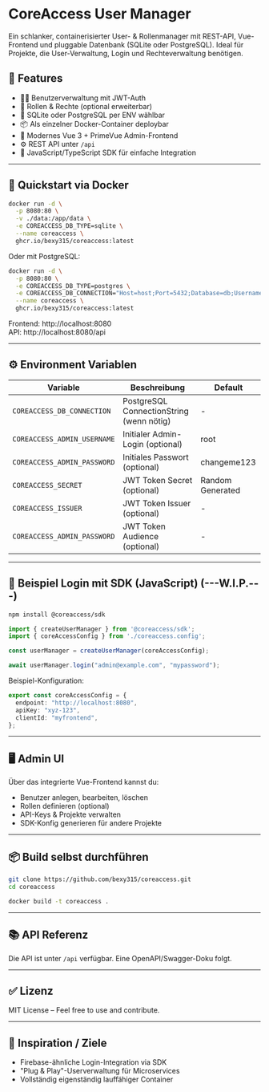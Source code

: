 # CoreAccess User Manager

Ein schlanker, containerisierter User- & Rollenmanager mit REST-API, Vue-Frontend und pluggable Datenbank (SQLite oder PostgreSQL). Ideal für Projekte, die User-Verwaltung, Login und Rechteverwaltung benötigen.

## 🚀 Features

- 🧑‍💼 Benutzerverwaltung mit JWT-Auth
- 🔐 Rollen & Rechte (optional erweiterbar)
- 🧩 SQLite oder PostgreSQL per ENV wählbar
- 📦 Als einzelner Docker-Container deploybar
- 🎨 Modernes Vue 3 + PrimeVue Admin-Frontend
- ⚙️ REST API unter `/api`
- 🧰 JavaScript/TypeScript SDK für einfache Integration

---

## 🐳 Quickstart via Docker

```bash
docker run -d \
  -p 8080:80 \
  -v ./data:/app/data \
  -e COREACCESS_DB_TYPE=sqlite \
  --name coreaccess \
  ghcr.io/bexy315/coreaccess:latest
```

Oder mit PostgreSQL:

```bash
docker run -d \
  -p 8080:80 \
  -e COREACCESS_DB_TYPE=postgres \
  -e COREACCESS_DB_CONNECTION="Host=host;Port=5432;Database=db;Username=user;Password=pass" \
  --name coreaccess \
  ghcr.io/bexy315/coreaccess:latest
```

Frontend: http://localhost:8080  
API: http://localhost:8080/api

---

## ⚙️ Environment Variablen

| Variable                    | Beschreibung                             | Default          |
|-----------------------------|------------------------------------------|------------------|
| `COREACCESS_DB_CONNECTION`  | PostgreSQL ConnectionString (wenn nötig) | -                |
| `COREACCESS_ADMIN_USERNAME` | Initialer Admin-Login (optional)         | root             |
| `COREACCESS_ADMIN_PASSWORD` | Initiales Passwort (optional)            | changeme123      |
| `COREACCESS_SECRET`         | JWT Token Secret (optional)              | Random Generated |
| `COREACCESS_ISSUER`         | JWT Token Issuer (optional)              | -                |
| `COREACCESS_ADMIN_PASSWORD` | JWT Token Audience (optional)            | -                |
---

## 🧪 Beispiel Login mit SDK (JavaScript) (---W.I.P.---)

```bash
npm install @coreaccess/sdk
```

```ts
import { createUserManager } from '@coreaccess/sdk';
import { coreAccessConfig } from './coreaccess.config';

const userManager = createUserManager(coreAccessConfig);

await userManager.login("admin@example.com", "mypassword");
```

Beispiel-Konfiguration:

```ts
export const coreAccessConfig = {
  endpoint: "http://localhost:8080",
  apiKey: "xyz-123",
  clientId: "myfrontend",
};
```

---

## 🖥️ Admin UI

Über das integrierte Vue-Frontend kannst du:

- Benutzer anlegen, bearbeiten, löschen
- Rollen definieren (optional)
- API-Keys & Projekte verwalten
- SDK-Konfig generieren für andere Projekte

---

## 📦 Build selbst durchführen

```bash
git clone https://github.com/bexy315/coreaccess.git
cd coreaccess

docker build -t coreaccess .
```

---

## 📚 API Referenz

Die API ist unter `/api` verfügbar. Eine OpenAPI/Swagger-Doku folgt.

---

## ✅ Lizenz

MIT License – Feel free to use and contribute.

---

## 🧠 Inspiration / Ziele

- Firebase-ähnliche Login-Integration via SDK
- "Plug & Play"-Userverwaltung für Microservices
- Vollständig eigenständig lauffähiger Container
